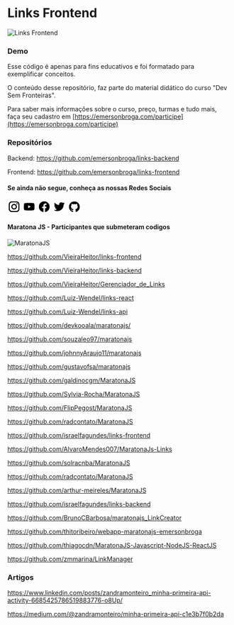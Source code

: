 # Links Frontend

![Links Frontend](http://s3.emerson.link/prints/2020-07-05-064455-tmqlx.png)

### Demo

Esse código é apenas para fins educativos e foi formatado para exemplificar conceitos.

O conteúdo desse repositório, faz parte do material didático do curso "Dev Sem Fronteiras".

Para saber mais informações sobre o curso, preço, turmas e tudo mais, faça seu cadastro em
[https://emersonbroga.com/participe](https://emersonbroga.com/participe)

### Repositórios

Backend: https://github.com/emersonbroga/links-backend

Frontend: https://github.com/emersonbroga/links-frontend

#### Se ainda não segue, conheça as nossas Redes Sociais

[![instagram.com/emersonbrogadev](https://github.com/emersonbroga/social-media-snippets/blob/master/static/instagram.png?raw=true)](https://emersonbroga.com/instagram)
[![youtube.com/c/emersonbrogadev](https://github.com/emersonbroga/social-media-snippets/blob/master/static/youtube.png?raw=true)](https://emersonbroga.com/youtube)
[![facebook.com/emersonbrogadev](https://github.com/emersonbroga/social-media-snippets/blob/master/static/facebook.png?raw=true)](https://emersonbroga.com/facebook)
[![twitter.com/emersonbrogadev](https://github.com/emersonbroga/social-media-snippets/blob/master/static/twitter.png?raw=true)](https://emersonbroga.com/twitter)
[![github.com/emersonbroga](https://github.com/emersonbroga/social-media-snippets/blob/master/static/github.png?raw=true)](https://emersonbroga.com/github)


#### Maratona JS - Participantes que submeteram codigos

![MaratonaJS](http://s3.emerson.link/prints/2020-07-05-074937-06n3n.png)

https://github.com/VieiraHeitor/links-frontend

https://github.com/VieiraHeitor/links-backend

https://github.com/VieiraHeitor/Gerenciador_de_Links

https://github.com/Luiz-Wendel/links-react

https://github.com/Luiz-Wendel/links-api

https://github.com/devkooala/maratonajs/

https://github.com/souzaleo97/maratonajs

https://github.com/johnnyAraujo11/maratonajs

https://github.com/gustavofsa/maratonajs

https://github.com/galdinocgm/MaratonaJS

https://github.com/Sylvia-Rocha/MaratonaJS

https://github.com/FlipPegost/MaratonaJS

https://github.com/radcontato/MaratonaJS

https://github.com/israelfagundes/links-frontend

https://github.com/AlvaroMendes007/MaratonaJs-Links

https://github.com/solracnba/MaratonaJS

https://github.com/radcontato/MaratonaJS

https://github.com/arthur-meireles/MaratonaJS

https://github.com/israelfagundes/links-backend

https://github.com/BrunoCBarbosa/maratonajs_LinkCreator

https://github.com/thitoribeiro/webapp-maratonajs-emersonbroga

https://github.com/thiagocdn/MaratonaJS-Javascript-NodeJS-ReactJS

https://github.com/zmmarina/LinkManager


### Artigos

https://www.linkedin.com/posts/zandramonteiro_minha-primeira-api-activity-6685425786519883776-o8Up/

https://medium.com/@zandramonteiro/minha-primeira-api-c1e3b7f0b2da
